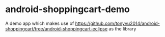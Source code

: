 # android-shoppingcart-demo
A demo app which makes use of https://github.com/tonyvu2014/android-shoppingcart/tree/android-shoppingcart-eclipse as the library

